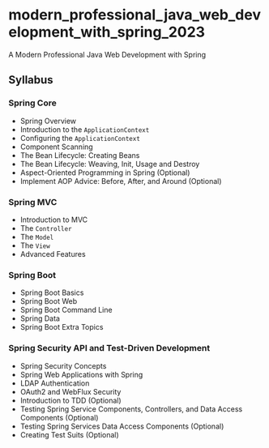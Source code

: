 # modern_professional_java_web_development_with_spring_2023

A Modern Professional Java Web Development with Spring

## Syllabus

### Spring Core

* Spring Overview
* Introduction to the `ApplicationContext`
* Configuring the `ApplicationContext`
* Component Scanning
* The Bean Lifecycle: Creating Beans
* The Bean Lifecycle: Weaving, Init, Usage and Destroy
* Aspect-Oriented Programming in Spring (Optional)
* Implement AOP Advice: Before, After, and Around (Optional)

### Spring MVC

* Introduction to MVC
* The `Controller`
* The `Model`
* The `View`
* Advanced Features

### Spring Boot

* Spring Boot Basics
* Spring Boot Web
* Spring Boot Command Line
* Spring Data
* Spring Boot Extra Topics

### Spring Security API and Test-Driven Development

* Spring Security Concepts
* Spring Web Applications with Spring
* LDAP Authentication
* OAuth2 and WebFlux Security
* Introduction to TDD (Optional)
* Testing Spring Service Components, Controllers, and Data Access Components (Optional)
* Testing Spring Services Data Access Components (Optional)
* Creating Test Suits (Optional)

